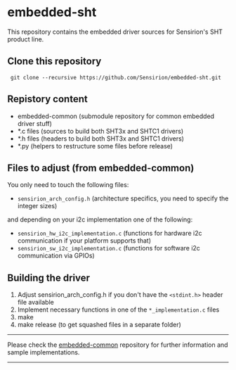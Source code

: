 # embedded-sht
This repository contains the embedded driver sources for Sensirion's
SHT product line.

## Clone this repository
```
 git clone --recursive https://github.com/Sensirion/embedded-sht.git
```

## Repistory content
* embedded-common (submodule repository for common embedded driver stuff)
* *.c files (sources to build both SHT3x and SHTC1 drivers)
* *.h files (headers to build both SHT3x and SHTC1 drivers)
* *.py (helpers to restructure some files before release)

## Files to adjust (from embedded-common)
You only need to touch the following files:

* `sensirion_arch_config.h` (architecture specifics, you need to specify
the integer sizes)

and depending on your i2c implementation one of the following:

* `sensirion_hw_i2c_implementation.c` (functions for hardware i2c
communication if your platform supports that)
* `sensirion_sw_i2c_implementation.c` (functions for software i2c
communication via GPIOs)

## Building the driver
1. Adjust sensirion_arch_config.h if you don't have the `<stdint.h>` header
file available
2. Implement necessary functions in one of the `*_implementation.c` files
3. make
4. make release (to get squashed files in a separate folder)

---

Please check the [embedded-common](https://github.com/Sensirion/embedded-common)
repository for further information and sample implementations.

---
